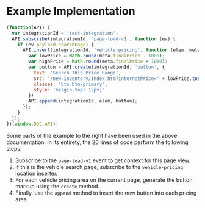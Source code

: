 # Example Implementation

```javascript
(function(API) {
  var integrationId = 'test-integration';
  API.subscribe(integrationId, 'page-load-v1', function (ev) {
    if (ev.payload.searchPage) {
      API.insert(integrationId, 'vehicle-pricing', function (elem, meta) {
        var lowPrice = Math.round(meta.finalPrice - 1000);
        var highPrice = Math.round(meta.finalPrice + 1000);
        var button = API.create(integrationId, 'button', {
          text: 'Search This Price Range',
          src: '/new-inventory/index.htm?internetPrice=' + lowPrice.toString() + '-' + highPrice.toString(),
          classes: 'btn btn-primary',
          style: 'margin-top: 12px;'
        })
        API.append(integrationId, elem, button);
      });
    }
  });
})(window.DDC.API);
```

Some parts of the example to the right have been used in the above documentation. In its entirety, the 20 lines of code perform the following steps:

1. Subscribe to the `page-load-v1` event to get context for this page view.
2. If this is the vehicle search page, subscribe to the `vehicle-pricing` location inserter.
3. For each vehicle pricing area on the current page, generate the button markup using the `create` method.
4. Finally, use the `append` method to insert the new button into each pricing area.
